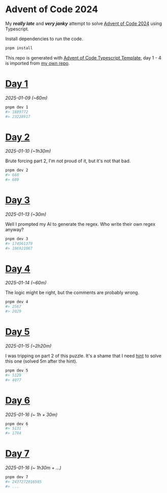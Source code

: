 # Advent of Code 2024

My ***really late*** and ***very janky*** attempt to solve [Advent of Code 2024](https://adventofcode.com/2024) using
Typescript.

Install dependencies to run the code.

```sh
pnpm install
```

This repo is generated
with [Advent of Code Typescript Template](https://github.com/edge33/AdventOfCode-typescript-template), day 1 - 4 is
imported from [my own repo](https://github.com/NaN72dev/aoc-2024`).

# [Day 1](https://adventofcode.com/2024/day/1)

*2025-01-09 (~60m)*

```sh
pnpm dev 1
#> 1889772
#> 23228917
```

# [Day 2](https://adventofcode.com/2024/day/2)

*2025-01-10 (~1h30m)*

Brute forcing part 2, I'm not proud of it, but it's not that bad.

```sh
pnpm dev 2
#> 660
#> 689
```

# [Day 3](https://adventofcode.com/2024/day/3)

*2025-01-13 (~30m)*

Well I prompted my AI to generate the regex. Who write their own regex anyway?

```sh
pnpm dev 3
#> 174561379
#> 106921067
```

# [Day 4](https://adventofcode.com/2024/day/4)

*2025-01-14 (~60m)*

The logic might be right, but the comments are probably wrong.

```sh
pnpm dev 4
#> 2567
#> 2029
```

# [Day 5](https://adventofcode.com/2024/day/5)

*2025-01-15 (~2h20m)*

I was tripping on part 2 of this puzzle. It's a shame that I
need [hint](https://www.reddit.com/r/adventofcode/comments/1h71twj/comment/m0hxi6s/?utm_source=share&utm_medium=web3x&utm_name=web3xcss&utm_term=1&utm_content=share_button)
to solve this one (solved 5m after the hint).

```sh
pnpm dev 5
#> 5129
#> 4077
```

# [Day 6](https://adventofcode.com/2024/day/6)

*2025-01-16 (~ 1h + 30m)*

```sh
pnpm dev 6
#> 5131
#> 1784
```

# [Day 7](https://adventofcode.com/2024/day/7)

*2025-01-16 (~ 1h30m + ...)*

```sh
pnpm dev 7
#> 2437272016585
#> ...
```
